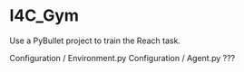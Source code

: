 # I4C_Gym

Use a PyBullet project to train the Reach task.

Configuration / Environment.py
Configuration / Agent.py
???
